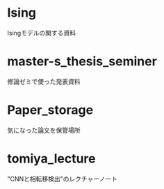 # Ising
Isingモデルの関する資料

# master-s_thesis_seminer
修論ゼミで使った発表資料

# Paper_storage
気になった論文を保管場所

# tomiya_lecture
"CNNと相転移検出"のレクチャーノート